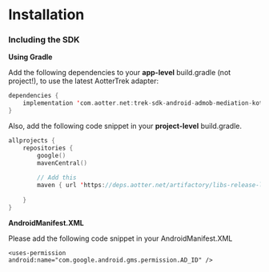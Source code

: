 # Installation

### Including the SDK

**Using Gradle**

Add the following dependencies to your **app-level** build.gradle (not project!), to use the latest AotterTrek adapter:

```kotlin
dependencies {
    implementation 'com.aotter.net:trek-sdk-android-admob-mediation-kotlin:4.4.0'
}
```

Also, add the following code snippet in your **project-level** build.gradle.

```kotlin
allprojects {
    repositories {
        google()
        mavenCentral()
        
        // Add this
        maven { url 'https://deps.aotter.net/artifactory/libs-release-local' }
        
    }
}
```

**AndroidManifest.XML**

Please add the following code snippet in your AndroidManifest.XML

```
<uses-permission android:name="com.google.android.gms.permission.AD_ID" />
```
